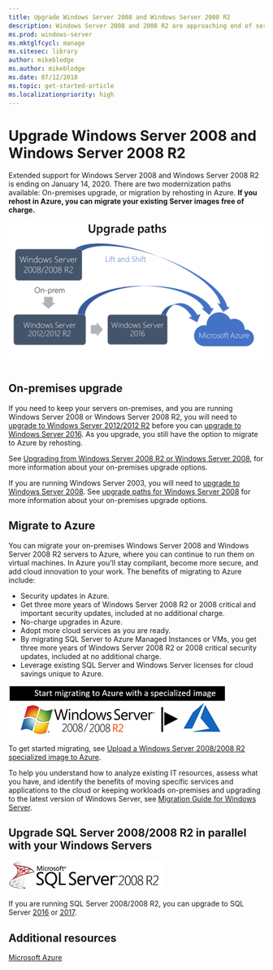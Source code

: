 ```yaml
---
title: Upgrade Windows Server 2008 and Windows Server 2008 R2
description: Windows Server 2008 and 2008 R2 are approaching end of service. Learn how to upgrade on-premises or rehost to Azure.
ms.prod: windows-server
ms.mktglfcycl: manage
ms.sitesec: library
author: mikeblodge
ms.author: mikeblodge
ms.date: 07/12/2018
ms.topic: get-started-article
ms.localizationpriority: high
---
```


# Upgrade Windows Server 2008 and Windows Server 2008 R2

Extended support for Windows Server 2008 and Windows Server 2008 R2 is ending on January 14, 2020. There are two modernization paths available: On-premises upgrade, or migration by rehosting in Azure. **If you rehost in Azure, you can migrate your existing Server images free of charge.**

![Flow chart describing upgrade paths from Windows Server 2008](media/WS08_upgrade_paths.png)


## On-premises upgrade
If you need to keep your servers on-premises, and you are running Windows Server 2008 or Windows Server 2008 R2, you will need to [upgrade to Windows Server 2012/2012 R2](installation-and-upgrade.md#upgrading-to-windows-server-2012-r2) before you can [upgrade to Windows Server 2016](installation-and-upgrade.md#upgrading-to-windows-server-2016). As you upgrade, you still have the option to migrate to Azure by rehosting.

See [Upgrading from Windows Server 2008 R2 or Windows Server 2008](installation-and-upgrade.md#upgrading-from-windows-server-2008-r2-or-windows-server-2008), for more information about your on-premises upgrade options.

If you are running Windows Server 2003, you will need to [upgrade to Windows Server 2008](/previous-versions/windows/it-pro/windows-server-2008-r2-and-2008/ff972408(v%3dws.10)). See [upgrade paths for Windows Server 2008](/previous-versions/windows/it-pro/windows-server-2008-r2-and-2008/dd979563(v=ws.10)) for more information about your on-premises upgrade options.


## Migrate to Azure
You can migrate your on-premises Windows Server 2008 and Windows Server 2008 R2 servers to Azure, where you can continue to run them on virtual machines. In Azure you'll stay compliant, become more secure, and add cloud innovation to your work. The benefits of migrating to Azure include:

- Security updates in Azure.
- Get three more years of Windows Server 2008 R2 or 2008 critical and important security updates, included at no additional charge. 
- No-charge upgrades in Azure.
- Adopt more cloud services as you are ready.
- By migrating SQL Server to Azure Managed Instances or VMs, you get three more years of Windows Server 2008 R2 or 2008 critical security updates, included at no additional charge. 
- Leverage existing SQL Server and Windows Server licenses for cloud savings unique to Azure.

[![Start migrating to Azure with a specialized image](./media/WS08-image-banner-small.png)](uploading-specialized-WS08-image-to-azure.md)

To get started migrating, see [Upload a Windows Server 2008/2008 R2 specialized image to Azure](uploading-specialized-WS08-image-to-azure.md).

To help you understand how to analyze existing IT resources, assess what you have, and identify the benefits of moving specific services and applications to the cloud or keeping workloads on-premises and upgrading to the latest version of Windows Server, see [Migration Guide for Windows Server](https://go.microsoft.com/fwlink/?linkid=872689).

## Upgrade SQL Server 2008/2008 R2 in parallel with your Windows Servers

![SQL Server logo](media/sqlr2.jpg)

If you are running SQL Server 2008/2008 R2, you can upgrade to SQL Server [2016](/sql/sql-server/sql-server-technical-documentation?view=sql-server-2016) or [2017](/sql/sql-server/sql-server-technical-documentation?view=sql-server-2017).


## Additional resources
[Microsoft Azure](/azure/#pivot=products)
